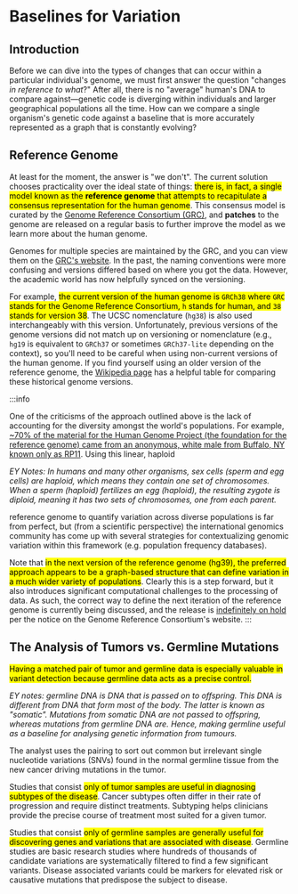 # Baselines for Variation

## Introduction

Before we can dive into the types of changes that can occur within a particular
individual's genome, we must first answer the question "changes _in reference to
what_?" After all, there is no "average" human's DNA to compare against—genetic
code is diverging within individuals and larger geographical populations all the
time. How can we compare a single organism's genetic code against a baseline
that is more accurately represented as a graph that is constantly evolving?

## Reference Genome

At least for the moment, the answer is "we don't". The current solution chooses
practicality over the ideal state of things: <mark>there is, in fact, a single model
known as the **reference genome** that attempts to recapitulate a consensus
representation for the human genome</mark>. This consensus model is curated by the
[Genome Reference Consortium (GRC)], and **patches** to the genome are released
on a regular basis to further improve the model as we learn more about the human
genome.

Genomes for multiple species are maintained by the GRC, and you can view them on
the [GRC's website](https://www.ncbi.nlm.nih.gov/grc/data). In the past, the
naming conventions were more confusing and versions differed based on where you
got the data. However, the academic world has now helpfully synced on the
versioning.

For example, <mark>the current version of the human genome is `GRCh38` where `GRC`
stands for the Genome Reference Consortium, `h` stands for human, and `38`
stands for version 38</mark>. The UCSC nomenclature (`hg38`) is also used
interchangeably with this version. Unfortunately, previous versions of the
genome versions did not match up on versioning or nomenclature (e.g., `hg19` is
equivalent to `GRCh37` or sometimes `GRCh37-lite` depending on the context), so
you'll need to be careful when using non-current versions of the human genome.
If you find yourself using an older version of the reference genome, the
[Wikipedia page](https://en.wikipedia.org/wiki/Reference_genome) has a helpful
table for comparing these historical genome versions.

:::info

One of the criticisms of the approach outlined above is the lack of accounting
for the diversity amongst the world's populations. For example, [~70% of the
material for the Human Genome Project (the foundation for the reference genome)
came from an anonymous, white male from Buffalo, NY known only as RP11][rp11].
Using this linear, haploid 

*EY Notes: In humans and many other organisms, sex cells (sperm and egg cells) are haploid, which means they contain one set of chromosomes. When a sperm (haploid) fertilizes an egg (haploid), the resulting zygote is diploid, meaning it has two sets of chromosomes, one from each parent.*

reference genome to quantify variation across diverse
populations is far from perfect, but (from a scientific perspective) the
international genomics community has come up with several strategies for
contextualizing genomic variation within this framework (e.g. population
frequency databases).

Note that <mark>in the next version of the reference genome (hg39), the preferred
approach appears to be a graph-based structure that can define variation in a
much wider variety of populations</mark>. Clearly this is a step forward, but it also
introduces significant computational challenges to the processing of data. As
such, the correct way to define the next iteration of the reference genome is
currently being discussed, and the release is [indefinitely on
hold](https://www.ncbi.nlm.nih.gov/grc) per the notice on the Genome Reference
Consortium's website.
:::

## The Analysis of Tumors vs. Germline Mutations

<mark>Having a matched pair of tumor and germline data is especially valuable in
variant detection because germline data acts as a precise control.</mark>

*EY notes: germline DNA is DNA that is passed on to offspring. This DNA is
different from DNA that form most of the body. The latter is known as "somatic".
Mutations from somatic DNA are not passed to offspring, whereas mutations from
germline DNA are. Hence, making germline useful as a baseline for analysing
genetic information from tumours.*

The analyst uses the pairing to sort out common but irrelevant single nucleotide variations
(SNVs) found in the normal germline tissue from the new cancer driving mutations
in the tumor.

Studies that consist <mark>only of tumor samples are useful in diagnosing subtypes of
the disease</mark>. Cancer subtypes often differ in their rate of progression and
require distinct treatments. Subtyping helps clinicians provide the precise
course of treatment most suited for a given tumor.

Studies that consist <mark>only of germline samples are generally useful for discovering
genes and variations that are associated with disease</mark>. Germline studies are
basic research studies where hundreds of thousands of candidate variations are
systematically filtered to find a few significant variants. Disease associated
variants could be markers for elevated risk or causative mutations that
predispose the subject to disease.


[rp11]: https://www.theatlantic.com/science/archive/2018/11/human-genome-300-million-missing-letters-dna/576481/
[Genome Reference Consortium (GRC)]: https://www.ncbi.nlm.nih.gov/grc
